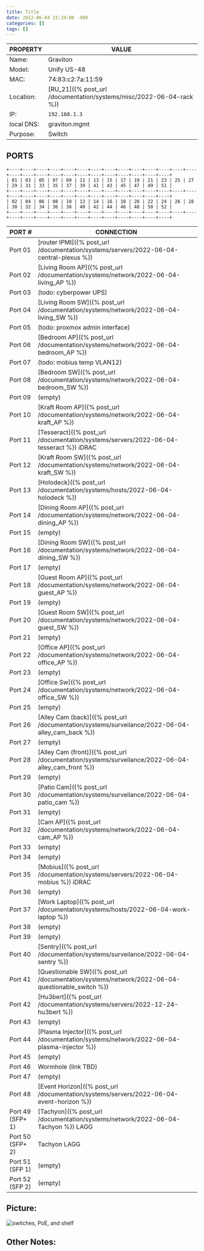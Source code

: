 ```yaml
---
title: Title
date: 2022-06-04 15:19:00 -400
categories: []
tags: []
---
```


| PROPERTY   | VALUE                                                               |
| ---------- | ------------------------------------------------------------------- |
| Name:      | Graviton                                                            |
| Model:     | Unify US-48                                                         |
| MAC:       | 74:83:c2:7a:11:59                                                   |
| Location:  | [RU_21]({% post_url /documentation/systems/misc/2022-06-04-rack %}) |
| IP:        | `192.168.1.3`                                                       |
| local DNS: | graviton.mgmt                                                       |
| Purpose:   | Switch                                                              |

## PORTS

    +----+----+----+----+----+----+----+----+----+----+----+----+----+----+----+----+----+----+----+----+----+----+----+----+----+----+
    | 01 | 03 | 05 | 07 | 09 | 11 | 13 | 15 | 17 | 19 | 21 | 23 | 25 | 27 | 29 | 31 | 33 | 35 | 37 | 39 | 41 | 43 | 45 | 47 | 49 | 51 |
    +----+----+----+----+----+----+----+----+----+----+----+----+----+----+----+----+----+----+----+----+----+----+----+----+----+----+
    | 02 | 04 | 06 | 08 | 10 | 12 | 14 | 16 | 18 | 20 | 22 | 24 | 26 | 28 | 30 | 32 | 34 | 36 | 38 | 40 | 42 | 44 | 46 | 48 | 50 | 52 |
    +----+----+----+----+----+----+----+----+----+----+----+----+----+----+----+----+----+----+----+----+----+----+----+----+----+----+

| PORT #           | CONNECTION                                                                                        |
| ---------------- | ------------------------------------------------------------------------------------------------- |
| Port 01          | [router IPMI]({% post_url /documentation/systems/servers/2022-06-04-central-plexus %})            |
| Port 02          | [Living Room AP]({% post_url /documentation/systems/network/2022-06-04-living_AP %})              |
| Port 03          | (todo: cyberpower UPS)                                                                            |
| Port 04          | [Living Room SW]({% post_url /documentation/systems/network/2022-06-04-living_SW %})              |
| Port 05          | (todo: proxmox admin interface)                                                                   |
| Port 06          | [Bedroom AP]({% post_url /documentation/systems/network/2022-06-04-bedroom_AP %})                 |
| Port 07          | (todo: mobius temp VLAN12)                                                                        |
| Port 08          | [Bedroom SW]({% post_url /documentation/systems/network/2022-06-04-bedroom_SW %})                 |
| Port 09          | (empty)                                                                                           |
| Port 10          | [Kraft Room AP]({% post_url /documentation/systems/network/2022-06-04-kraft_AP %})                |
| Port 11          | [Tesseract]({% post_url /documentation/systems/servers/2022-06-04-tesseract %}) iDRAC             |
| Port 12          | [Kraft Room SW]({% post_url /documentation/systems/network/2022-06-04-kraft_SW %})                |
| Port 13          | [Holodeck]({% post_url /documentation/systems/hosts/2022-06-04-holodeck %})                       |
| Port 14          | [Dining Room AP]({% post_url /documentation/systems/network/2022-06-04-dining_AP %})              |
| Port 15          | (empty)                                                                                           |
| Port 16          | [Dining Room SW]({% post_url /documentation/systems/network/2022-06-04-dining_SW %})              |
| Port 17          | (empty)                                                                                           |
| Port 18          | [Guest Room AP]({% post_url /documentation/systems/network/2022-06-04-guest_AP %})                |
| Port 19          | (empty)                                                                                           |
| Port 20          | [Guest Room SW]({% post_url /documentation/systems/network/2022-06-04-guest_SW %})                |
| Port 21          | (empty)                                                                                           |
| Port 22          | [Office AP]({% post_url /documentation/systems/network/2022-06-04-office_AP %})                   |
| Port 23          | (empty)                                                                                           |
| Port 24          | [Office Sw]({% post_url /documentation/systems/network/2022-06-04-office_SW %})                   |
| Port 25          | (empty)                                                                                           |
| Port 26          | [Alley Cam (back)]({% post_url /documentation/systems/surveilance/2022-06-04-alley_cam_back %})   |
| Port 27          | (empty)                                                                                           |
| Port 28          | [Alley Cam (front)]({% post_url /documentation/systems/surveilance/2022-06-04-alley_cam_front %}) |
| Port 29          | (empty)                                                                                           |
| Port 30          | [Patio Cam]({% post_url /documentation/systems/surveilance/2022-06-04-patio_cam %})               |
| Port 31          | (empty)                                                                                           |
| Port 32          | [Cam AP]({% post_url /documentation/systems/network/2022-06-04-cam_AP %})                         |
| Port 33          | (empty)                                                                                           |
| Port 34          | (empty)                                                                                           |
| Port 35          | [Mobius]({% post_url /documentation/systems/servers/2022-06-04-mobius %}) iDRAC                   |
| Port 36          | (empty)                                                                                           |
| Port 37          | [Work Laptop]({% post_url /documentation/systems/hosts/2022-06-04-work-laptop %})                 |
| Port 38          | (empty)                                                                                           |
| Port 39          | (empty)                                                                                           |
| Port 40          | [Sentry]({% post_url /documentation/systems/surveilance/2022-06-04-sentry %})                     |
| Port 41          | [Questionable SW]({% post_url /documentation/systems/network/2022-06-04-questionable_switch %})   |
| Port 42          | [Hu3bert]({% post_url /documentation/systems/servers/2022-12-24-hu3bert %})                       |
| Port 43          | (empty)                                                                                           |
| Port 44          | [Plasma Injector]({% post_url /documentation/systems/network/2022-06-04-plasma-injector %})       |
| Port 45          | (empty)                                                                                           |
| Port 46          | Wormhole (link TBD)                                                                               |
| Port 47          | (empty)                                                                                           |
| Port 48          | [Event Horizon]({% post_url /documentation/systems/servers/2022-06-04-event-horizon %})           |
| Port 49 (SFP+ 1) | [Tachyon]({% post_url /documentation/systems/network/2022-06-04-Tachyon %}) LAGG                  |
| Port 50 (SFP+ 2) | Tachyon LAGG                                                                                      |
| Port 51 (SFP 1)  | (empty)                                                                                           |
| Port 52 (SFP 2)  | (empty)                                                                                           |

## Picture:

![switches, PoE, and shelf](/assets/rack_07_route_switch_shelf.jpg)

## Other Notes:
